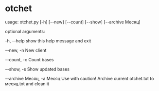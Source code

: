# otchet
usage: otchet.py [-h] [--new] [--count] [--show] [--archive Месяц]

optional arguments:

  -h, --help            show this help message and exit
  
  --new, -n             New client
  
  --count, -c           Count bases
  
  --show, -s            Show updated bases
  
  --archive Месяц, -a Месяц Use with caution! Archive current otchet.txt to месяц.txt and clean it
  

